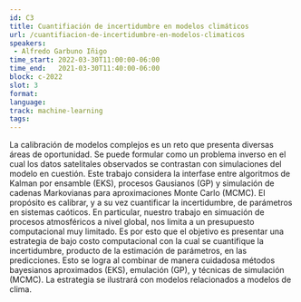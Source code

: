 ```yaml
---
id: C3
title: Cuantifiación de incertidumbre en modelos climáticos
url: /cuantifiacion-de-incertidumbre-en-modelos-climaticos
speakers:
 - Alfredo Garbuno Iñigo
time_start: 2022-03-30T11:00:00-06:00
time_end:   2021-03-30T11:40:00-06:00
block: c-2022
slot: 3
format: 
language: 
track: machine-learning
tags:
---
```


La calibración de modelos complejos es un reto que presenta diversas áreas de oportunidad. Se puede formular como un problema inverso en el cual los datos satelitales observados se contrastan con simulaciones del modelo en cuestión. Este trabajo considera la interfase entre algoritmos de Kalman por ensamble (EKS), procesos Gausianos (GP) y simulación de cadenas Markovianas para aproximaciones Monte Carlo (MCMC). El propósito es calibrar, y a su vez cuantificar la incertidumbre, de parámetros en sistemas caóticos. En particular, nuestro trabajo en simuación de procesos atmosféricos a nivel global, nos limita a un presupuesto computacional muy limitado. Es por esto que el objetivo es presentar una estrategia de bajo costo computacional con la cual se cuantifique la incertidumbre, producto de la estimación de parámetros, en las predicciones. Esto se logra al combinar de manera cuidadosa métodos bayesianos aproximados (EKS), emulación (GP), y técnicas de simulación (MCMC). La estrategia se ilustrará con modelos relacionados a modelos de clima.

